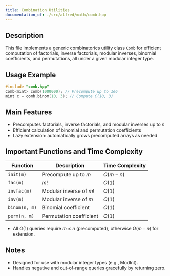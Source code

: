 ```yaml
---
title: Combination Utilities
documentation_of: ./src/alfred/math/comb.hpp
---
```


## Description

This file implements a generic combinatorics utility class `Comb` for efficient computation of factorials, inverse factorials, modular inverses, binomial coefficients, and permutations, all under a given modular integer type.

## Usage Example

```cpp
#include "comb.hpp"
Comb<mint> comb(1000000); // Precompute up to 1e6
mint c = comb.binom(10, 3); // Compute C(10, 3)
```

## Main Features
- Precomputes factorials, inverse factorials, and modular inverses up to $n$
- Efficient calculation of binomial and permutation coefficients
- Lazy extension: automatically grows precomputed arrays as needed

## Important Functions and Time Complexity

| Function      | Description             | Time Complexity |
| ------------- | ----------------------- | --------------- |
| `init(m)`     | Precompute up to $m$    | $O(m-n)$        |
| `fac(m)`      | $m!$                    | $O(1)$          |
| `invfac(m)`   | Modular inverse of $m!$ | $O(1)$          |
| `inv(m)`      | Modular inverse of $m$  | $O(1)$          |
| `binom(n, m)` | Binomial coefficient    | $O(1)$          |
| `perm(n, m)`  | Permutation coefficient | $O(1)$          |

- All $O(1)$ queries require $m \leq n$ (precomputed), otherwise $O(m-n)$ for extension.

## Notes
- Designed for use with modular integer types (e.g., ModInt).
- Handles negative and out-of-range queries gracefully by returning zero.
